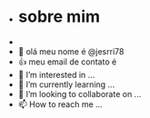 - # sobre mim
- 
- 👋 olá meu nome é @jesrri78
- 👍 meu email de contato é 
- 👀 I’m interested in ...
- 🌱 I’m currently learning ...
- 💞️ I’m looking to collaborate on ...
- 📫 How to reach me ...

<!---
jesrri78/jesrri78 is a ✨ special ✨ repository because its `README.md` (this file) appears on your GitHub profile.
You can click the Preview link to take a look at your changes.
--->
